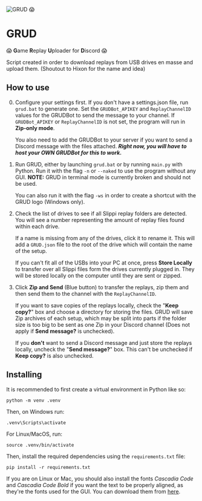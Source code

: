 ![GRUD 😱](https://imgur.com/a/bGHVQ5o)

# GRUD

😱 **G**ame **R**eplay **U**ploader for **D**iscord 😱

Script created in order to download replays from USB drives en masse and upload them.
(Shoutout to Hixon for the name and idea)


## How to use
0. Configure your settings first. If you don't have a settings.json file, run `grud.bat` to generate one. Set the `GRUDBot_APIKEY`
and `ReplayChannelID` values for the GRUDBot to send the message to your channel. If `GRUDBot_APIKEY` or `ReplayChannelID`
is not set, the program will run in **Zip-only mode**.

   You also need to add the GRUDBot to your server if you want to send a Discord message with the files attached. ***Right now, you
   will have to host your OWN GRUDBot for this to work.***

1. Run GRUD, either by launching `grud.bat` or by running `main.py` with Python. Run it with the flag `-n` or `--naked` to 
use the program without any GUI. **NOTE:** GRUD in terminal mode is currently broken and should not be used.

   You can also run it with the flag `-ws` in order to create a shortcut with the GRUD logo (Windows only).

2. Check the list of drives to see if all Slippi replay folders are detected. You will see a number
representing the amount of replay files found within each drive. 

   If a name is missing from any of the drives, click it to rename it. This will add a `GRUD.json` file to
   the root of the drive which will contain the name of the setup.

   If you can't fit all of the USBs into your PC at once, press **Store Locally** to transfer
   over all Slippi files form the drives currently plugged in. They will be stored locally on the
   computer until they are sent or zipped.

3. Click **Zip and Send** (Blue button) to transfer the replays, zip them and then send them to the channel with the `ReplayChannelID`. 

   If you want to save copies of the replays locally, check the "**Keep copy?**" box and choose a directory
   for storing the files. GRUD will save Zip archives of each setup, which may be split into parts if the
   folder size is too big to be sent as one Zip in your Discord channel (Does not apply if **Send message?** is unchecked).

   If you **don't** want to send a Discord message and just store the replays locally, uncheck the "**Send message?**" box.
   This can't be unchecked if **Keep copy?** is also unchecked.


## Installing

It is recommended to first create a virtual environment in Python like so:

```shell
python -m venv .venv
```
Then, on Windows run:
```shell
.venv\Scripts\activate
```

For Linux/MacOS, run:
```shell
source .venv/bin/activate
```


Then, install the required dependencies using the `requirements.txt` file:
```shell
pip install -r requirements.txt
```

If you are on Linux or Mac, you should also install the fonts *Cascadia Code* and
*Cascadia Code Bold* if you want the text to be properly aligned, as they're the fonts
used for the GUI. You can download them from [here](https://github.com/microsoft/cascadia-code).
